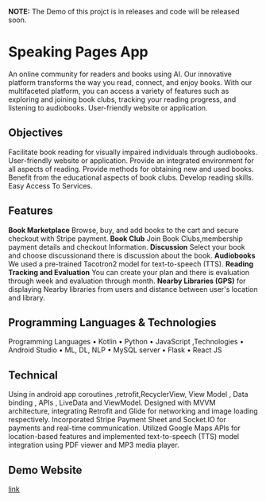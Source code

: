 **NOTE:**
The Demo of this projct  is in releases and code will be released soon. 
# Speaking Pages App
An online community for readers and books using AI.
Our innovative platform transforms the way you read, connect, and enjoy books. With our 
multifaceted platform, you can access a variety of features such as exploring and joining book clubs, 
tracking your reading progress, and listening to audiobooks.
User-friendly website or application.
## Objectives
Facilitate book reading for visually impaired individuals through audiobooks.
User-friendly website or application.
Provide an integrated environment for all aspects of reading.
Provide methods for obtaining new and used books.
Benefit from the educational aspects of book clubs.
Develop reading skills.
Easy Access To Services.
## Features 
 **Book Marketplace**
Browse, buy, and add books to the cart and secure checkout with Stripe payment. 
**Book Club**
Join Book Clubs,membership payment details and checkout Information.
**Discussion**
Select your book and choose discussionand there is discussion about the book.
**Audiobooks**
We used a pre-trained Tacotron2 model for text-to-speech (TTS).
**Reading Tracking and Evaluation**
 You can create your plan and there is evaluation through week and  evaluation through month.
**Nearby Libraries (GPS)**
for displaying Nearby libraries from users and distance between user's location and library.
## Programming Languages & Technologies
Programming Languages
• Kotlin
• Python
• JavaScript
,Technologies
• Android Studio
• ML, DL, NLP
• MySQL server
• Flask
• React JS
## Technical
 Using  in android app coroutines ,retrofit,RecyclerView, View Model , Data binding , APIs , LiveData and ViewModel.
Designed with MVVM architecture, integrating Retrofit and Glide for networking 
and image loading respectively. Incorporated Stripe Payment Sheet and Socket.IO for 
payments and real-time communication. Utilized Google Maps APIs for location-based 
features and implemented text-to-speech (TTS) model integration using PDF viewer and MP3 
media player.
##  Demo Website
[link](https://drive.google.com/file/d/1a4t505RqH322_RBUmgNSOpM8-EeT0sfI/view)



 


